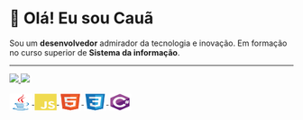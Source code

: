 # 👋 Olá! Eu sou Cauã

Sou um **desenvolvedor** admirador da tecnologia e inovação. Em formação no curso superior de **Sistema da informação**.

---

 <div>
   <a href="https://github.com/cauafortes">
   <img height="180em" src="https://github-readme-stats.vercel.app/api?username=cauafortes&show_icons=true&theme=tokyonight&include_all_commits=true&count_private=true"/>
   <img height="180em" src="https://github-readme-stats.vercel.app/api/top-langs/?username=cauafortes&layout=compact&langs_count=6&theme=tokyonight"/>

</div>
<div style="display: inline_block"><br>
 
  <img align="center" alt="JAVA" height="30" width="40" src="https://raw.githubusercontent.com/devicons/devicon/master/icons/java/java-original.svg" />
  <img align="center" alt="Js" height="30" width="40" src="https://raw.githubusercontent.com/devicons/devicon/master/icons/javascript/javascript-plain.svg">
  <img align="center" alt="HTML" height="30" width="40" src="https://raw.githubusercontent.com/devicons/devicon/master/icons/html5/html5-original.svg">
  <img align="center" alt="CSS" height="30" width="40"  src="https://raw.githubusercontent.com/devicons/devicon/master/icons/css3/css3-original.svg">
  <img align="center" alt="C#" height="30" width="40" src="https://raw.githubusercontent.com/devicons/devicon/master/icons/csharp/csharp-original.svg" />




</div>
 
 <br>
 
